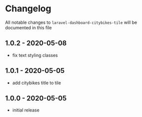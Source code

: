 # Changelog

All notable changes to `laravel-dashboard-citybikes-tile` will be documented in this file

## 1.0.2 - 2020-05-08

-   fix text styling classes

## 1.0.1 - 2020-05-05

-   add citybikes title to tile

## 1.0.0 - 2020-05-05

-   initial release
